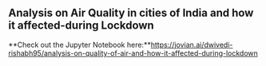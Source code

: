 ## Analysis on Air Quality in cities of India and how it affected-during Lockdown
**Check out the Jupyter Notebook here:**https://jovian.ai/dwivedi-rishabh95/analysis-on-quality-of-air-and-how-it-affected-during-lockdown

